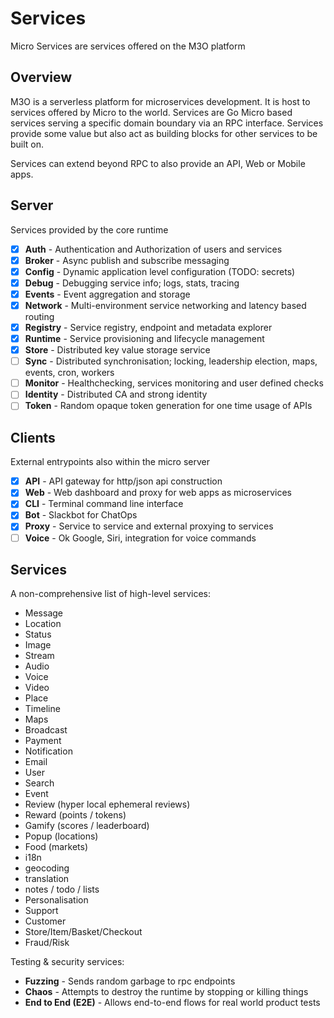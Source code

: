 # Services

Micro Services are services offered on the M3O platform

## Overview

M3O is a serverless platform for microservices development. It is host to services offered by Micro to the world. 
Services are Go Micro based services serving a specific domain boundary via an RPC interface. Services provide 
some value but also act as building blocks for other services to be built on.

Services can extend beyond RPC to also provide an API, Web or Mobile apps.

## Server

Services provided by the core runtime

- [x] **Auth** - Authentication and Authorization of users and services
- [x] **Broker** - Async publish and subscribe messaging
- [x] **Config** - Dynamic application level configuration (TODO: secrets)
- [x] **Debug** - Debugging service info; logs, stats, tracing
- [x] **Events** - Event aggregation and storage
- [x] **Network** - Multi-environment service networking and latency based routing
- [x] **Registry** - Service registry, endpoint and metadata explorer
- [x] **Runtime** - Service provisioning and lifecycle management
- [x] **Store** - Distributed key value storage service
- [ ] **Sync** - Distributed synchronisation; locking, leadership election, maps, events, cron, workers
- [ ] **Monitor** - Healthchecking, services monitoring and user defined checks
- [ ] **Identity** - Distributed CA and strong identity
- [ ] **Token** - Random opaque token generation for one time usage of APIs

## Clients

External entrypoints also within the micro server

- [x] **API** - API gateway for http/json api construction
- [x] **Web** - Web dashboard and proxy for web apps as microservices
- [x] **CLI** - Terminal command line interface
- [x] **Bot** - Slackbot for ChatOps
- [x] **Proxy** - Service to service and external proxying to services
- [ ] **Voice** - Ok Google, Siri, integration for voice commands

## Services

A non-comprehensive list of high-level services:

- Message
- Location
- Status
- Image
- Stream
- Audio
- Voice
- Video
- Place
- Timeline
- Maps
- Broadcast
- Payment
- Notification
- Email
- User
- Search
- Event
- Review (hyper local ephemeral reviews)
- Reward (points / tokens)
- Gamify (scores / leaderboard)
- Popup (locations)
- Food (markets)
- i18n
- geocoding
- translation
- notes / todo / lists
- Personalisation
- Support
- Customer
- Store/Item/Basket/Checkout
- Fraud/Risk

Testing & security services:

- **Fuzzing** - Sends random garbage to rpc endpoints
- **Chaos** - Attempts to destroy the runtime by stopping or killing things
- **End to End (E2E)** - Allows end-to-end flows for real world product tests

